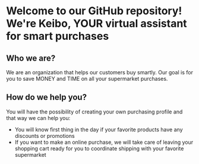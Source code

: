 # Welcome to our GitHub repository! We're Keibo, YOUR virtual assistant for smart purchases

## Who we are?

We are an organization that helps our customers buy smartly. Our goal is for you to save MONEY and TIME on all your supermarket purchases.

## How do we help you?

You will have the possibility of creating your own purchasing profile and that way we can help you:
- You will know first thing in the day if your favorite products have any discounts or promotions
- If you want to make an online purchase, we will take care of leaving your shopping cart ready for you to coordinate shipping with your favorite supermarket
